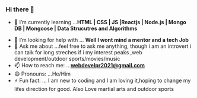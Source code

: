 ### Hi there 👋


<!--**AjayBains/AjayBains** is a ✨ _special_ ✨ repository because its `README.md` (this file) appears on your GitHub profile.

Here are some ideas to get you started:-->

<!--- 🔭 I’m currently working on ...-->
- 🌱 I’m currently learning ...**HTML | CSS | JS |Reactjs | Node.js | Mongo DB | Mongoose | Data Strucutres and Algorithms**
<!--- 👯 I’m looking to collaborate on ...-->
- 🤔 I’m looking for help with ... **Well I wont mind a mentor and  a tech Job**
- 💬 Ask me about ...feel free to ask me anything, though i am  an introvert i can talk for long streches if i my interest peaks ,web development/outdoor sports/movies/music
- 📫 How to reach me: ...**webdevelpr2021@gmail.com**
- 😄 Pronouns: ...He/Him
- ⚡ Fun fact: ... I am new to coding and I am loving it,hoping to change my lifes direction for good. Also Love martial arts and outdoor sports

